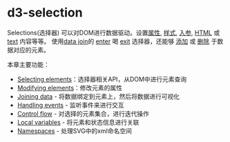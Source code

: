 # d3-selection

Selections(选择器) 可以对DOM进行数据驱动。设置[属性](./d3-selection/modifying.md#selection_attr), [样式](./d3-selection/modifying.md#selection_style), [入参](./d3-selection/modifying.md#selection_property), [HTML](./d3-selection/modifying.md#selection_html) 或 [text](./d3-selection/modifying.md#selection_text) 内容等等。 使用[data join](./d3-selection/joining.md)的 [enter](./d3-selection/joining.md#selection_enter) 喝 [exit](./d3-selection/joining.md#selection_enter) 选择器，还能够 [添加](./d3-selection/modifying.md#selection_append) 或 [删除](./d3-selection/modifying.md#selection_remove) 于数据对应的元素。

本章主要功能：

* [Selecting elements](./d3-selection/selecting.md)：选择器相关API，从DOM中进行元素查询
* [Modifying elements](./d3-selection/modifying.md)：修改元素的属性
* [Joining data](./d3-selection/joining.md) - 将数据绑定到元素上，然后将数据进行可视化
* [Handling events](./d3-selection/events.md) - 监听事件来进行交互
* [Control flow](./d3-selection/control-flow.md) - 对选择的元素集合，进行迭代操作
* [Local variables](./d3-selection/locals.md) - 将元素和状态信息进行关联
* [Namespaces](./d3-selection/namespaces.md) - 处理SVG中的xml命名空间

